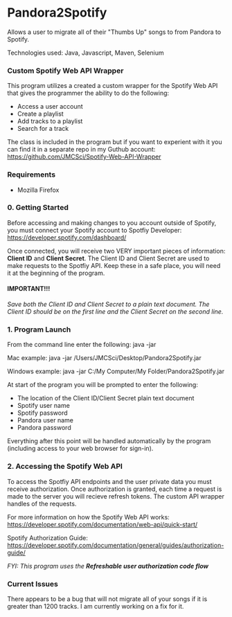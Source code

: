 # Pandora2Spotify
Allows a user to migrate all of their "Thumbs Up" songs to from Pandora to Spotify.

Technologies used: Java, Javascript, Maven, Selenium 

### Custom Spotify Web API Wrapper
This program utilizes a created a custom wrapper for the Spotify Web API that gives the programmer the ability to do the following: 
- Access a user account
- Create a playlist
- Add tracks to a playlist
- Search for a track

The class is included in the program but if you want to experient with it you can find it in a separate repo in my Guthub account: https://github.com/JMCSci/Spotify-Web-API-Wrapper

### Requirements
- Mozilla Firefox 


### 0. Getting Started
Before accessing and making changes to you account outside of Spotify, you must connect your Spotify account to Spotfiy Developer:
https://developer.spotify.com/dashboard/

Once connected, you will receive two VERY important pieces of information: <b>Client ID</b> and <b>Client Secret</b>. The Client ID and Client Secret are used to make requests to the Spotfiy API. Keep these in a safe place, you will need it at the beginning of the program. 

#### IMPORTANT!!! 
<i>Save both the Client ID and Client Secret to a plain text document. The Client ID should be on the first line and the Client Secret on the second line.</i>

### 1. Program Launch
From the command line enter the following: java -jar <LOCATION OF FILE>
  
  Mac example: java -jar /Users/JMCSci/Desktop/Pandora2Spotify.jar 
  
  Windows example: java -jar C:/My Computer/My Folder/Pandora2Spotify.jar

At start of the program you will be prompted to enter the following:
- The location of the Client ID/Client Secret plain text document
- Spotify user name
- Spotify password
- Pandora user name
- Pandora password

Everything after this point will be handled automatically by the program (including access to your web browser for sign-in).

### 2. Accessing the Spotify Web API
To access the Spotfiy API endpoints and the user private data you must receive authorization. Once authorization is granted, each time a request is made to the server you will recieve refresh tokens. The custom API wrapper handles of the requests.

For more information on how the Spotify Web API works: https://developer.spotify.com/documentation/web-api/quick-start/

Spotify Authorization Guide: https://developer.spotify.com/documentation/general/guides/authorization-guide/

<i>FYI: This program uses the <b> Refreshable user authorization code flow </b></i>

### Current Issues
There appears to be a bug that will not migrate all of your songs if it is greater than 1200 tracks. I am currently working on a fix for it.
